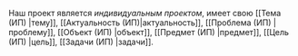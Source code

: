 Наш проект является *индивидуальным проектом*, имеет свою [[Тема (ИП) |тему]], [[Актуальность (ИП)|актуальность]], [[Проблема (ИП) |проблему]], [[Объект (ИП) |объект]], [[Предмет (ИП) |предмет]], [[Цель (ИП) |цель]], [[Задачи (ИП) |задачи]].